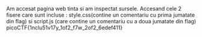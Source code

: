 Am accesat pagina web tinta si am inspectat sursele.
Accesand cele 2 fisere care sunt incluse : style.css(contine un comentariu cu prima jumatate din flag) si script.js (care contine un comentariu cu a doua jumatate din flag)
picoCTF{1nclu51v17y_1of2_f7w_2of2_6edef411}